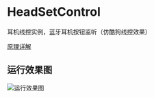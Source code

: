 # HeadSetControl
耳机线控实例，蓝牙耳机按钮监听（仿酷狗线控效果）
  
[原理详解](http://blog.csdn.net/fengyuzhengfan/article/details/46461253)
## 运行效果图 ##
![运行效果图](https://github.com/crazycodeboy/HeadSetControl/blob/master/raw/preview.gif?raw=true)
